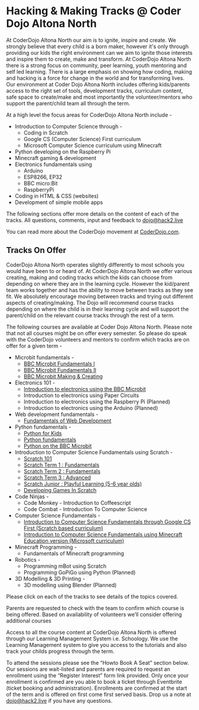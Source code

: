 
# Hacking & Making Tracks @ Coder Dojo Altona North

At CoderDojo Altona North our aim is to ignite, inspire and create. We strongly believe that every child is a born maker, however it's only through providing our kids the right environment can we aim to ignite those interests and inspire them to create, make and transform. At CoderDojo Altona North there is a strong focus on community, peer learning, youth mentoring and self led learning. There is a large emphasis on showing how coding, making and hacking is a force for change in the world and for transforming lives. Our environment at Coder Dojo Altona North includes offering kids/parents access to the right set of tools, development tracks, curriculum content, safe space to create/make and most importantly the volunteer/mentors who support the parent/child team all through the term.  

At a high level the focus areas for CoderDojo Altona North include -

- Introduction to Computer Science through -
  - Coding in Scratch
  - Google CS (Computer Science) First curriculum
  - Microsoft Computer Science curriculum using Minecraft
- Python developing on the Raspberry Pi
- Minecraft gaming & development
- Electronics fundamentals using
  - Arduino
  - ESP8266, EP32
  - BBC micro:Bit
  - RaspberryPi
- Coding in HTML & CSS (websites)
- Development of simple mobile apps

The following sections offer more details on the content of each of the tracks. All questions, comments, input and feedback to dojo@hack2.live

You can read more about the CoderDojo movement at [CoderDojo.com](https://coderdojo.com/about/).

## Tracks On Offer

CoderDojo Altona North operates slightly differently to most schools you would have been to or heard of. At CoderDojo Altona North we offer various creating, making and coding tracks which the kids can choose from depending on where they are in the learning cycle. However the kid/parent team works together and has the ability to move between tracks as they see fit. We absolutely encourage moving between tracks and trying out different aspects of creating/making. The Dojo will recommend course tracks depending on where the child is in their learning cycle and will support the parent/child on the relevant course tracks through the rest of a term. 

The following courses are available at Coder Dojo Altona North. Please note that not all courses might be on offer every semester. So please do speak with the CoderDojo volunteers and mentors to confirm which tracks are on offer for a given term - 

* Microbit fundamentals -
  * [BBC Microbit Fundamentals I](https://tangowhisky37.github.io/CoderDojo/Pages/Tracks/BBC-Microbit-Fundamentals-I)
  * [BBC Microbit Fundamentals II](https://tangowhisky37.github.io/CoderDojo/Pages/Tracks/BBC-Microbit-Fundamentals-II)
  * [BBC Microbit Making & Creating](https://tangowhisky37.github.io/CoderDojo/Pages/Tracks/BBC-Microbit-Fundamentals-III)
* Electronics 101 -
  * [Introduction to electronics using the BBC Microbit](https://tangowhisky37.github.io/CoderDojo/Pages/Tracks/Fundamentals-Of-Electronics-Using-The-BBC-Microbit)
  * Introduction to electronics using Paper Circuits
  * Introduction to electronics using the Raspberry Pi (Planned)
  * Introduction to electronics using the Arduino (Planned)
* Web development fundamentals -
  * [Fundamentals of Web Development](https://tangowhisky37.github.io/CoderDojo/Pages/Tracks/Web-Development-Fundamentals)
* Python fundamentals -
  * [Python for Kids](https://tangowhisky37.github.io/CoderDojo/Pages/Tracks/Python-For-Kids)
  * [Python fundamentals](https://tangowhisky37.github.io/CoderDojo/Pages/Tracks/Python-Fundamentals)
  * [Python on the BBC Microbit](https://tangowhisky37.github.io/CoderDojo/Pages/Tracks/Python-On-The-Microbit)
* Introduction to Computer Science Fundamentals using Scratch -
  * [Scratch 101](https://tangowhisky37.github.io/CoderDojo/Pages/Tracks/Scratch-101)
  * [Scratch Term 1 : Fundamentals](https://tangowhisky37.github.io/CoderDojo/Pages/Tracks/Scratch-Term-1-Fundamentals)
  * [Scratch Term 2 : Fundamentals](https://tangowhisky37.github.io/CoderDojo/Pages/Tracks/Scratch-Term-2-Fundamentals)
  * [Scratch Term 3 : Advanced](https://tangowhisky37.github.io/CoderDojo/Pages/Tracks/Scratch-Term-3-Fundamentals)
  * [Scratch Junior : Playful Learning (5-6 year olds)](https://tangowhisky37.github.io/CoderDojo/Pages/Tracks/Scratch-Junior)
  * [Developing Games In Scratch](https://tangowhisky37.github.io/CoderDojo/Pages/Tracks/Scratch-Developing-Games)
* Code Ninjas -
  * Code Monkey - Introduction to Coffeescript
  * Code Combat - Introduction To Computer Science
* Computer Science Fundamentals -
  * [Introduction to Computer Science Fundamentals through Google CS First (Scratch based curriculum)](https://tangowhisky37.github.io/CoderDojo/Pages/Tracks/Google-Computer-Science-First)
  * [Introduction to Computer Science Fundamentals using Minecraft Education version (Microsoft curriculum)](https://tangowhisky37.github.io/CoderDojo/Pages/Tracks/MS-Computer-Science-Minecraft)
* Minecraft Programming - 
  * Fundamentals of Minecraft programming 
* Robotics - 
  * Programming mBot using Scratch 
  * Programming GoPiGo using Python (Planned)
* 3D Modelling & 3D Printing - 
  * 3D modelling using Blender (Planned)

Please click on each of the tracks to see details of the topics covered. 

Parents are requested to check with the team to confirm which course is being offered. Based on availability of volunteers we’ll consider offering additional courses

Access to all the course content at CoderDojo Altona North is offered through our Learning Management System i.e. Schoology. We use the Learning Management system to give you access to the tutorials and also track your childs progress through the term.

To attend the sessions please see the “Howto Book A Seat” section below. Our sessions are wait-listed and parents are required to request an enrollment using the “Register Interest” form link provided. Only once your enrollment is confirmed are you able to book a ticket through Eventbrite (ticket booking and administration). Enrollments are confirmed at the start of the term and is offered on first come first served basis. Drop us a note at dojo@hack2.live if you have any questions.
